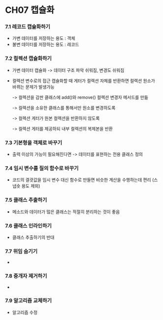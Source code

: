 # CH07 캡슐화

### 7.1 레코드 캡슐화하기

- 가변 데이터를 저장하는 용도 : 객체
- 불변 데이터를 저장하는 용도 : 레코드



### 7.2 컬렉션 캡슐화하기

- 가변 데이터 캡슐화 -> 데이터 구조 파악 쉬워짐, 변경도 쉬워짐

- 컬렉션 변수로의 접근 캡슐화할 때 게터가 컬렉션 자체를 반환하면 컬렉션 원소가 바뀌는 문제가 발생가능

  -> 컬렉션을 감싼 클래스에 add()와 remove() 컬렉션 변경자 메서드를 만듦

  -> 컬렉션을 소유한 클래스를 통해서만 원소를 변경하도록

  -> 컬렉션 게터가 원본 컬렉션을 반환하지 않도록

  -> 컬렉션 게터를 제공하되 내부 컬렉션의 복제본을 반환



### 7.3 기본형을 객체로 바꾸기

- 출력 이상의 가능이 필요해진다면 -> 데이터를 표현하는 전용 클래스 정의



### 7.4 임시 변수를 질의 함수로 바꾸기

- 코드의 결괏값을 임시 변수 대신 함수로 만들면 비슷한 계산을 수행하는데 편리 (스냅숏 용도 제외)



### 7.5 클래스 추출하기

- 메소드와 데이터가 많은 클래스는 적절히 분리하는 것이 좋음



### 7.6 클래스 인라인하기

- 클래스 추출하기의 반대 



### 7.7 위임 숨기기

- 



### 7.8 중개자 제거하기

- 



### 7.9 알고리즘 교체하기

- 알고리즘 수정


